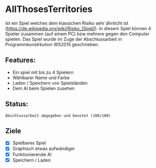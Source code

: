 # AllThosesTerritories
Ist ein Spiel welches dem klassichen Risiko sehr ähnlicht ist (https://de.wikipedia.org/wiki/Risiko_(Spiel)). In diesem Spiel können 4 Spieler zusammen (auf einem PC) bzw mehrere gegen den Computer spielen. 
Das Spiel wurde im Zuge der Abschlussarbeit in Programmkonstrkution WS2015 geschrieben.

## Features:
- Ein spiel mit bis zu 4 Spielern
- Wählbarer Name und Farbe
- Laden / Speichern von Spielständen
- Dem AI beim Spielen zusehen

## Status:
    Abschlussarbeit abgegeben und benotet (100/100)    
    
## Ziele
- [x] Spielbares Spiel
- [x] Graphisch etwas aufwändiger
- [x] Funktionierende AI
- [x] Speichern / Laden

